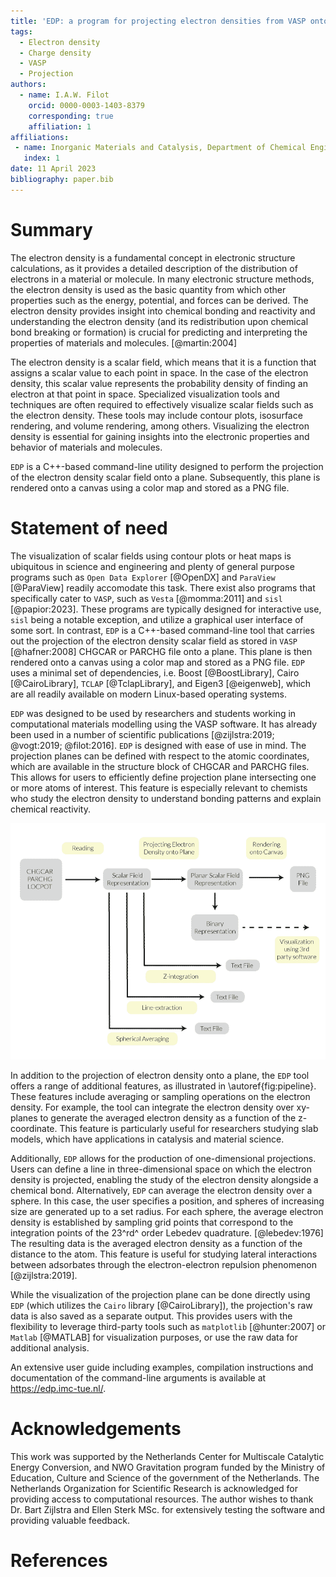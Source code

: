 ```yaml
---
title: 'EDP: a program for projecting electron densities from VASP onto planes'
tags:
  - Electron density
  - Charge density
  - VASP
  - Projection
authors:
  - name: I.A.W. Filot
    orcid: 0000-0003-1403-8379
    corresponding: true
    affiliation: 1
affiliations:
 - name: Inorganic Materials and Catalysis, Department of Chemical Engineering and Chemistry, Eindhoven University of Technology
   index: 1
date: 11 April 2023
bibliography: paper.bib
---
```


# Summary

The electron density is a fundamental concept in electronic structure calculations, as it provides a detailed description of the distribution of electrons in a material or molecule. In many electronic structure methods, the electron density is used as the basic quantity from which other properties such as the energy, potential, and forces can be derived. The electron density provides insight into chemical bonding and reactivity and understanding the electron density (and its redistribution upon chemical bond breaking or formation) is crucial for predicting and interpreting the properties of materials and molecules. [@martin:2004]

The electron density is a scalar field, which means that it is a function that assigns a scalar value to each point in space. In the case of the electron density, this scalar value represents the probability density of finding an electron at that point in space. Specialized visualization tools and techniques are often required to effectively visualize scalar fields such as the electron density. These tools may include contour plots, isosurface rendering, and volume rendering, among others. Visualizing the electron density is essential for gaining insights into the electronic properties and behavior of materials and molecules.

`EDP` is a C++-based command-line utility designed to perform the projection of the electron density scalar field onto a plane. Subsequently, this plane is rendered onto a canvas using a color map and stored as a PNG file.

# Statement of need

The visualization of scalar fields using contour plots or heat maps is ubiquitous in science and engineering and plenty of general purpose programs such as `Open Data Explorer` [@OpenDX] and `ParaView` [@ParaView] readily accomodate this task. There exist also programs that specifically cater to `VASP`, such as `Vesta` [@momma:2011] and `sisl` [@papior:2023]. These programs are typically designed for interactive use, `sisl` being a notable exception, and utilize a graphical user interface of some sort. In contrast, `EDP` is a C++-based command-line tool that carries out the projection of the electron density scalar field as stored in `VASP` [@hafner:2008] CHGCAR or PARCHG file onto a plane. This plane is then rendered onto a canvas using a color map and stored as a PNG file. `EDP` uses a minimal set of dependencies, i.e. Boost [@BoostLibrary], Cairo [@CairoLibrary], `TCLAP` [@TclapLibrary], and Eigen3 [@eigenweb], which are all readily available on modern Linux-based operating systems.

`EDP` was designed to be used by researchers and students working in computational materials modelling using the VASP software. It has already been used in a number of scientific publications [@zijlstra:2019; @vogt:2019; @filot:2016]. `EDP` is designed with ease of use in mind. The projection planes can be defined with respect to the atomic coordinates, which are available in the structure block of CHGCAR and PARCHG files. This allows for users to efficiently define projection plane intersecting one or more atoms of interest. This feature is especially relevant to chemists who study the electron density to understand bonding patterns and explain chemical reactivity.

![Schematic overview of the pipeline of the `EDP` program.\label{fig:pipeline}](img/edp_application_pipeline.png)

In addition to the projection of electron density onto a plane, the `EDP` tool offers a range of additional features, as illustrated in \autoref{fig:pipeline}. These features include averaging or sampling operations on the electron density. For example, the tool can integrate the electron density over xy-planes to generate the averaged electron density as a function of the z-coordinate. This feature is particularly useful for researchers studying slab models, which have applications in catalysis and material science.

Additionally, `EDP` allows for the production of one-dimensional projections. Users can define a line in three-dimensional space on which the electron density is projected, enabling the study of the electron density alongside a chemical bond. Alternatively, `EDP` can average the electron density over a sphere. In this case, the user specifies a position, and spheres of increasing size are generated up to a set radius. For each sphere, the average electron density is established by sampling grid points that correspond to the integration points of the 23^rd^ order Lebedev quadrature. [@lebedev:1976] The resulting data is the averaged electron density as a function of the distance to the atom. This feature is useful for studying lateral interactions between adsorbates through the electron-electron repulsion phenomenon [@zijlstra:2019].

While the visualization of the projection plane can be done directly using `EDP` (which utilizes the `Cairo` library [@CairoLibrary]), the projection's raw data is also saved as a separate output. This provides users with the flexibility to leverage third-party tools such as `matplotlib` [@hunter:2007] or `Matlab` [@MATLAB] for visualization purposes, or use the raw data for additional analysis.

An extensive user guide including examples, compilation instructions and  documentation of the command-line arguments is available at https://edp.imc-tue.nl/.

# Acknowledgements

This work was supported by the Netherlands Center for Multiscale Catalytic Energy Conversion, and NWO Gravitation program funded by the Ministry of Education, Culture and Science of the government of the Netherlands. The Netherlands Organization for Scientific Research is acknowledged for providing access to computational resources. The author wishes to thank Dr. Bart Zijlstra and Ellen Sterk MSc. for extensively testing the software and providing valuable feedback.

# References
